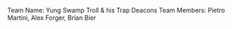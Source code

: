 Team Name: Yung Swamp Troll & his Trap Deacons
Team Members: Pietro Martini, Alex Forger, Brian Bier

